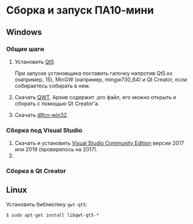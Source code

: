 # Сборка и запуск ПА10-мини

## Windows

### Общие шаги

1. Установить [Qt5](https://www.qt.io/download-open-source)

   При запуске установщика поставить галочку напротив Qt5.xx (например, 15), MinGW (например, mingw730_64) и Qt Creator, если собираетесь собирать в нем.

2. Скачать [QWT](https://qwt.sourceforge.io/). Архив содержит .pro файл, его можно открыть и сборать с помощью Qt Creator'а.

3. Скачать [dlfcn-win32](git@github.com:dlfcn-win32/dlfcn-win32.git). 

### Сборка под Visual Studio

1. Скачать и установить [Visual Studio Community Edition](https://docs.microsoft.com/visualstudio/install/install-visual-studio) версии 2017 или 2019 (проверялось на 2017).
2. 

### Сборка в Qt Creator



## Linux
Установить библиотеку `qwt-qt5`:
```
$ sudo apt-get install libqwt-qt5-*
```
